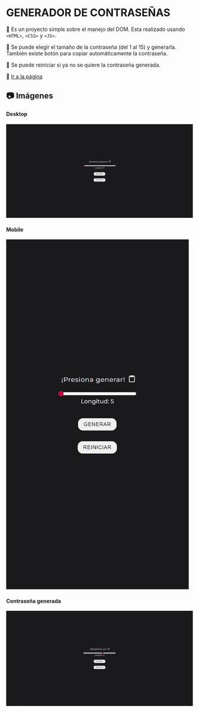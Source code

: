 # GENERADOR DE CONTRASEÑAS

:pushpin: Es un proyecto simple sobre el manejo del DOM. Esta realizado usando `<HTML>`, `<CSS>` y `<JS>`.

:pushpin: Se puede elegir el tamaño de la contraseña (del 1 al 15) y generarla. También existe botón para copiar automáticamente
la contraseña.

:pushpin: Se puede reiniciar si ya no se quiere la contraseña generada.

:link: <a href="https://generador-password-carlosmartedev.netlify.app/" target="_blank">Ir a la página</a>


## :camera: Imágenes

#### Desktop

![Vista Desktop](./readme-images/desktop.PNG "Desktop")

#### Mobile

![Vista Mobile](./readme-images/mobile.PNG "Mobile")

#### Contraseña generada

![Contraseña generada](./readme-images/pass.PNG "Contraseña generada")
